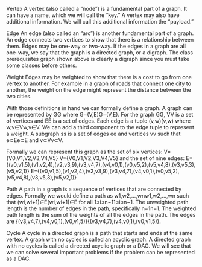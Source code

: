 Vertex
A vertex (also called a “node”) is a fundamental part of a graph. 
It can have a name, which we will call the “key.” 
A vertex may also have additional information. We will call this additional information the “payload.”

Edge
An edge (also called an “arc”) is another fundamental part of a graph. 
An edge connects two vertices to show that there is a relationship between them. 
Edges may be one-way or two-way. If the edges in a graph are all one-way, 
we say that the graph is a directed graph, or a digraph. 
The class prerequisites graph shown above is clearly a digraph since you must take some classes before others.

Weight
Edges may be weighted to show that there is a cost to go from one vertex to another. 
For example in a graph of roads that connect one city to another, 
the weight on the edge might represent the distance between the two cities.

With those definitions in hand we can formally define a graph. 
A graph can be represented by GG where G=(V,E)G=(V,E). 
For the graph GG, VV is a set of vertices and EE is a set of edges. 
Each edge is a tuple (v,w)(v,w) where w,v∈Vw,v∈V. 
We can add a third component to the edge tuple to represent a weight. 
A subgraph ss is a set of edges ee and vertices vv such that e⊂Ee⊂E and v⊂Vv⊂V.

Formally we can represent this graph as the set of six vertices:
V={V0,V1,V2,V3,V4,V5}
V={V0,V1,V2,V3,V4,V5}
and the set of nine edges:
E={(v0,v1,5),(v1,v2,4),(v2,v3,9),(v3,v4,7),(v4,v0,1),(v0,v5,2),(v5,v4,8),(v3,v5,3),(v5,v2,1)}
E={(v0,v1,5),(v1,v2,4),(v2,v3,9),(v3,v4,7),(v4,v0,1),(v0,v5,2),(v5,v4,8),(v3,v5,3),(v5,v2,1)}

Path
A path in a graph is a sequence of vertices that are connected by edges. 
Formally we would define a path as w1,w2,...,wnw1,w2,...,wn such that (wi,wi+1)∈E(wi,wi+1)∈E for all 1≤i≤n−11≤i≤n−1. 
The unweighted path length is the number of edges in the path, specifically n−1n−1. 
The weighted path length is the sum of the weights of all the edges in the path. 
The edges are {(v3,v4,7),(v4,v0,1),(v0,v1,5)}{(v3,v4,7),(v4,v0,1),(v0,v1,5)}.

Cycle
A cycle in a directed graph is a path that starts and ends at the same vertex. 
A graph with no cycles is called an acyclic graph. 
A directed graph with no cycles is called a directed acyclic graph or a DAG. 
We will see that we can solve several important problems if the problem can be represented as a DAG.
